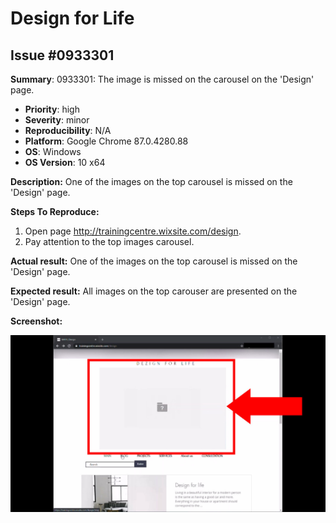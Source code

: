 # Design for Life

## Issue #0933301

**Summary**: 0933301: The image is missed on the carousel on the 'Design' page.

- **Priority**: high
- **Severity**: minor
- **Reproducibility**: N/A
- **Platform**: Google Chrome 87.0.4280.88
- **OS**: Windows
- **OS Version**: 10 x64

**Description:** One of the images on the top carousel is missed on the 'Design' page.

**Steps To Reproduce:**

1. Open page http://trainingcentre.wixsite.com/design.
2. Pay attention to the top images carousel.

**Actual result:** One of the images on the top carousel is missed on the 'Design' page.

**Expected result:** All images on the top carouser are presented on the 'Design' page.

**Screenshot:**

![0933301](0933301.jpg)
